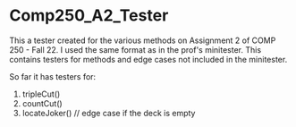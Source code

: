 # Comp250_A2_Tester
This a tester created for the various methods on Assignment 2 of COMP 250 - Fall 22. I used the same format as in the prof's minitester. This contains testers for methods and edge cases not included in the minitester. 

So far it has testers for: 

  1. tripleCut()
  2. countCut()
  3. locateJoker()      // edge case if the deck is empty
